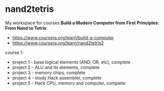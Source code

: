 # nand2tetris

My workspace for courses **Build a Modern Computer from First Principles: From Nand to Tetris**:

- https://www.coursera.org/learn/build-a-computer
- https://www.coursera.org/learn/nand2tetris2

course 1:

- project 1 - base logical elements (AND, OR, etc), complete
- project 2 - ALU and its elements, complete
- project 3 - memory chips, complete
- project 4 - study Hack assembler, complete
- project 5 - Hack CPU, memory and computer, complete